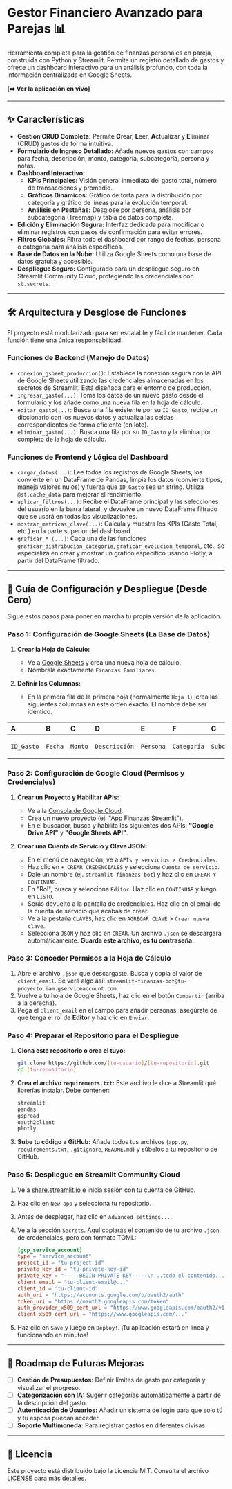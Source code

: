 # Gestor Financiero Avanzado para Parejas 📊

<!-- Reemplaza el enlace con una captura de pantalla de tu dashboard finalizado -->
 

Herramienta completa para la gestión de finanzas personales en pareja, construida con Python y Streamlit. Permite un registro detallado de gastos y ofrece un dashboard interactivo para un análisis profundo, con toda la información centralizada en Google Sheets.

**[➡️ Ver la aplicación en vivo]** <!-- <img width="1040" height="1707" alt="image" src="https://github.com/user-attachments/assets/479c4943-ea74-424a-9d69-90a3cc965450" />
-->

---

## ✨ Características

*   **Gestión CRUD Completa:** Permite **C**rear, **L**eer, **A**ctualizar y **E**liminar (CRUD) gastos de forma intuitiva.
*   **Formulario de Ingreso Detallado:** Añade nuevos gastos con campos para fecha, descripción, monto, categoría, subcategoría, persona y notas.
*   **Dashboard Interactivo:**
    *   **KPIs Principales:** Visión general inmediata del gasto total, número de transacciones y promedio.
    *   **Gráficos Dinámicos:** Gráfico de torta para la distribución por categoría y gráfico de líneas para la evolución temporal.
    *   **Análisis en Pestañas:** Desglose por persona, análisis por subcategoría (Treemap) y tabla de datos completa.
*   **Edición y Eliminación Segura:** Interfaz dedicada para modificar o eliminar registros con pasos de confirmación para evitar errores.
*   **Filtros Globales:** Filtra todo el dashboard por rango de fechas, persona o categoría para análisis específicos.
*   **Base de Datos en la Nube:** Utiliza Google Sheets como una base de datos gratuita y accesible.
*   **Despliegue Seguro:** Configurado para un despliegue seguro en Streamlit Community Cloud, protegiendo las credenciales con `st.secrets`.

---

## 🛠️ Arquitectura y Desglose de Funciones

El proyecto está modularizado para ser escalable y fácil de mantener. Cada función tiene una única responsabilidad.

### Funciones de Backend (Manejo de Datos)

*   `conexion_gsheet_produccion()`: Establece la conexión segura con la API de Google Sheets utilizando las credenciales almacenadas en los secretos de Streamlit. Está diseñada para el entorno de producción.
*   `ingresar_gasto(...)`: Toma los datos de un nuevo gasto desde el formulario y los añade como una nueva fila en la hoja de cálculo.
*   `editar_gasto(...)`: Busca una fila existente por su `ID_Gasto`, recibe un diccionario con los nuevos datos y actualiza las celdas correspondientes de forma eficiente (en lote).
*   `eliminar_gasto(...)`: Busca una fila por su `ID_Gasto` y la elimina por completo de la hoja de cálculo.

### Funciones de Frontend y Lógica del Dashboard

*   `cargar_datos(...)`: Lee todos los registros de Google Sheets, los convierte en un DataFrame de Pandas, limpia los datos (convierte tipos, maneja valores nulos) y fuerza que `ID_Gasto` sea un string. Utiliza `@st.cache_data` para mejorar el rendimiento.
*   `aplicar_filtros(...)`: Recibe el DataFrame principal y las selecciones del usuario en la barra lateral, y devuelve un nuevo DataFrame filtrado que se usará en todas las visualizaciones.
*   `mostrar_metricas_clave(...)`: Calcula y muestra los KPIs (Gasto Total, etc.) en la parte superior del dashboard.
*   `graficar_* (...)`: Cada una de las funciones `graficar_distribucion_categoria`, `graficar_evolucion_temporal`, etc., se especializa en crear y mostrar un gráfico específico usando Plotly, a partir del DataFrame filtrado.

---

## 🚀 Guía de Configuración y Despliegue (Desde Cero)

Sigue estos pasos para poner en marcha tu propia versión de la aplicación.

### **Paso 1: Configuración de Google Sheets (La Base de Datos)**

1.  **Crear la Hoja de Cálculo:**
    *   Ve a [Google Sheets](https://sheets.google.com) y crea una nueva hoja de cálculo.
    *   Nómbrala exactamente `Finanzas Familiares`.

2.  **Definir las Columnas:**
    *   En la primera fila de la primera hoja (normalmente `Hoja 1`), crea las siguientes columnas en este orden exacto. El nombre debe ser idéntico.

| A | B | C | D | E | F | G | H | I |
| :--- | :--- | :--- | :--- | :--- | :--- | :--- | :--- | :--- |
| `ID_Gasto` | `Fecha` | `Monto`| `Descripción` | `Persona` | `Categoría` | `Subcategoría` | `Tipo de Gasto` | `Notas` |

### **Paso 2: Configuración de Google Cloud (Permisos y Credenciales)**

1.  **Crear un Proyecto y Habilitar APIs:**
    *   Ve a la [Consola de Google Cloud](https://console.cloud.google.com/).
    *   Crea un nuevo proyecto (ej. "App Finanzas Streamlit").
    *   En el buscador, busca y habilita las siguientes dos APIs: **"Google Drive API"** y **"Google Sheets API"**.

2.  **Crear una Cuenta de Servicio y Clave JSON:**
    *   En el menú de navegación, ve a `APIs y servicios > Credenciales`.
    *   Haz clic en `+ CREAR CREDENCIALES` y selecciona `Cuenta de servicio`.
    *   Dale un nombre (ej. `streamlit-finanzas-bot`) y haz clic en `CREAR Y CONTINUAR`.
    *   En "Rol", busca y selecciona `Editor`. Haz clic en `CONTINUAR` y luego en `LISTO`.
    *   Serás devuelto a la pantalla de credenciales. Haz clic en el email de la cuenta de servicio que acabas de crear.
    *   Ve a la pestaña `CLAVES`, haz clic en `AGREGAR CLAVE` > `Crear nueva clave`.
    *   Selecciona `JSON` y haz clic en `CREAR`. Un archivo `.json` se descargará automáticamente. **Guarda este archivo, es tu contraseña.**

### **Paso 3: Conceder Permisos a la Hoja de Cálculo**

1.  Abre el archivo `.json` que descargaste. Busca y copia el valor de `client_email`. Se verá algo así: `streamlit-finanzas-bot@tu-proyecto.iam.gserviceaccount.com`.
2.  Vuelve a tu hoja de Google Sheets, haz clic en el botón `Compartir` (arriba a la derecha).
3.  Pega el `client_email` en el campo para añadir personas, asegúrate de que tenga el rol de **Editor** y haz clic en `Enviar`.

### **Paso 4: Preparar el Repositorio para el Despliegue**

1.  **Clona este repositorio o crea el tuyo:**
    ```bash
    git clone https://github.com/[tu-usuario]/[tu-repositorio].git
    cd [tu-repositorio]
    ```

2.  **Crea el archivo `requirements.txt`:**
    Este archivo le dice a Streamlit qué librerías instalar. Debe contener:
    ```txt
    streamlit
    pandas
    gspread
    oauth2client
    plotly
    ```


3.  **Sube tu código a GitHub:**
    Añade todos tus archivos (`app.py`, `requirements.txt`, `.gitignore`, `README.md`) y súbelos a tu repositorio de GitHub.

### **Paso 5: Despliegue en Streamlit Community Cloud**

1.  Ve a [share.streamlit.io](https://share.streamlit.io/) e inicia sesión con tu cuenta de GitHub.
2.  Haz clic en `New app` y selecciona tu repositorio.
3.  Antes de desplegar, haz clic en `Advanced settings...`.
4.  Ve a la sección `Secrets`. Aquí copiarás el contenido de tu archivo `.json` de credenciales, pero con formato TOML:

    ```toml
    [gcp_service_account]
    type = "service_account"
    project_id = "tu-project-id"
    private_key_id = "tu-private-key-id"
    private_key = "-----BEGIN PRIVATE KEY-----\n...todo el contenido...\n-----END PRIVATE KEY-----\n"
    client_email = "tu-client-email@..."
    client_id = "tu-client-id"
    auth_uri = "https://accounts.google.com/o/oauth2/auth"
    token_uri = "https://oauth2.googleapis.com/token"
    auth_provider_x509_cert_url = "https://www.googleapis.com/oauth2/v1/certs"
    client_x509_cert_url = "https://www.googleapis.com/..."
    ```
5.  Haz clic en `Save` y luego en `Deploy!`. ¡Tu aplicación estará en línea y funcionando en minutos!

---

## 🔮 Roadmap de Futuras Mejoras

*   [ ] **Gestión de Presupuestos:** Definir límites de gasto por categoría y visualizar el progreso.
*   [ ] **Categorización con IA:** Sugerir categorías automáticamente a partir de la descripción del gasto.
*   [ ] **Autenticación de Usuarios:** Añadir un sistema de login para que solo tú y tu esposa puedan acceder.
*   [ ] **Soporte Multimoneda:** Para registrar gastos en diferentes divisas.

---

## 📜 Licencia

Este proyecto está distribuido bajo la Licencia MIT. Consulta el archivo [LICENSE](LICENSE) para más detalles.
